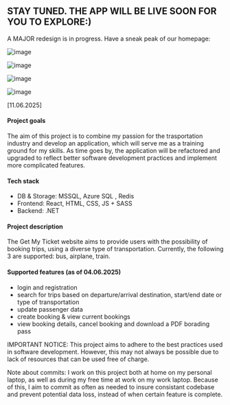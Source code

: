 STAY TUNED. THE APP WILL BE LIVE SOON FOR YOU TO EXPLORE:)
----------------------------------------------------------------------------------------------------

A MAJOR redesign is in progress. Have a sneak peak of our homepage: 

![image](https://github.com/user-attachments/assets/a4631c2b-47a8-455c-87b6-f4755a3bff86)

![image](https://github.com/user-attachments/assets/8c0f93e8-cdef-4a02-9cdf-8f9d22566e45)

![image](https://github.com/user-attachments/assets/7ced4b95-add4-4d33-9c27-88737fa64a5a)

![image](https://github.com/user-attachments/assets/8061bf52-04b3-41bb-b116-992c228a65c3)

[11.06.2025]


#### Project goals 
The aim of this project is to combine my passion for the trasportation industry and develop an application, which will serve me as a training ground for my skills. As time goes by, the application will be refactored and upgraded to reflect better software development practices and implement more complicated features.  
#### Tech stack
- DB & Storage: MSSQL, Azure SQL , Redis
- Frontend: React, HTML, CSS, JS + SASS
- Backend: .NET 

#### Project description
The Get My Ticket website aims to provide users with the possibility of booking trips, using a diverse type of transportation. Currently, the following 3 are supported: bus, airplane, train. 

#### Supported features (as of 04.06.2025)
- login and registration
- search for trips based on departure/arrival destination, start/end date or type of transportation
- update passenger data
- create booking & view current bookings
- view booking details, cancel booking and download a PDF borading pass

 
IMPORTANT NOTICE: This project aims to adhere to the best practices used in software development. However, this may not always be possible due to lack of resources that can be used free of charge.

Note about commits: I work on this project both at home on my personal laptop, as well as during my free time at work on my work laptop. Because of this, I aim to commit as often as needed to insure consistant codebase and prevent potential data loss, instead of when certain feature is complete. 
